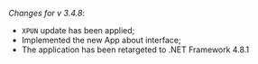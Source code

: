 _Changes for v 3.4.8_:
- `XPUN` update has been applied;
- Implemented the new App about interface;
- The application has been retargeted to .NET Framework 4.8.1
